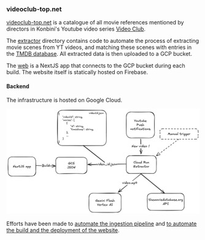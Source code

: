 ### videoclub-top.net

[videoclub-top.net](https://videoclub-top.net) is a catalogue of all movie references mentioned by directors in Konbini's Youtube video series [Video Club](https://www.konbini.com/playlist/video-club/).

The [extractor](./extractor/README.md) directory contains code to automate the process of extracting movie scenes from YT videos, and matching these scenes with entries in the [TMDB database](https://www.themoviedb.org/). All extracted data is then uploaded to a GCP bucket.

The [web](./web/README.md) is a NextJS app that connects to the GCP bucket during each build. The website itself is statically hosted on Firebase.

#### Backend

The infrastructure is hosted on Google Cloud.

![](./docs/infra.png)

Efforts have been made to [automate the ingestion pipeline](./docs/extractor-pipeline.md) and [to automate the build and the deployment of the website](./docs/website-rebuild-automation-setup.md).